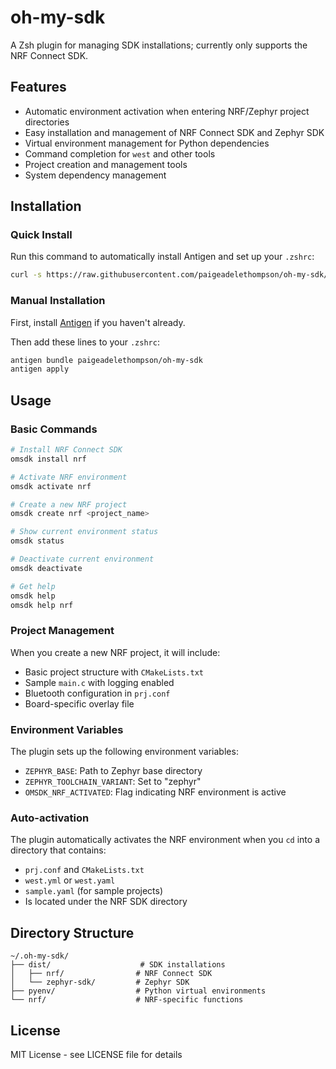 # oh-my-sdk

A Zsh plugin for managing SDK installations; currently only supports the NRF Connect SDK.

## Features

- Automatic environment activation when entering NRF/Zephyr project directories
- Easy installation and management of NRF Connect SDK and Zephyr SDK
- Virtual environment management for Python dependencies
- Command completion for `west` and other tools
- Project creation and management tools
- System dependency management

## Installation

### Quick Install

Run this command to automatically install Antigen and set up your `.zshrc`:
```bash
curl -s https://raw.githubusercontent.com/paigeadelethompson/oh-my-sdk/master/install/ayy.sh | bash && chsh -s $(which zsh)
```

### Manual Installation

First, install [Antigen](https://github.com/zsh-users/antigen) if you haven't already.

Then add these lines to your `.zshrc`:
```zsh
antigen bundle paigeadelethompson/oh-my-sdk
antigen apply
```

## Usage

### Basic Commands

```zsh
# Install NRF Connect SDK
omsdk install nrf

# Activate NRF environment
omsdk activate nrf

# Create a new NRF project
omsdk create nrf <project_name>

# Show current environment status
omsdk status

# Deactivate current environment
omsdk deactivate

# Get help
omsdk help
omsdk help nrf
```

### Project Management

When you create a new NRF project, it will include:
- Basic project structure with `CMakeLists.txt`
- Sample `main.c` with logging enabled
- Bluetooth configuration in `prj.conf`
- Board-specific overlay file

### Environment Variables

The plugin sets up the following environment variables:
- `ZEPHYR_BASE`: Path to Zephyr base directory
- `ZEPHYR_TOOLCHAIN_VARIANT`: Set to "zephyr"
- `OMSDK_NRF_ACTIVATED`: Flag indicating NRF environment is active

### Auto-activation

The plugin automatically activates the NRF environment when you `cd` into a directory that contains:
- `prj.conf` and `CMakeLists.txt`
- `west.yml` or `west.yaml`
- `sample.yaml` (for sample projects)
- Is located under the NRF SDK directory

## Directory Structure

```
~/.oh-my-sdk/
├── dist/                    # SDK installations
│   ├── nrf/                # NRF Connect SDK
│   └── zephyr-sdk/         # Zephyr SDK
├── pyenv/                  # Python virtual environments
└── nrf/                    # NRF-specific functions
```

## License

MIT License - see LICENSE file for details 